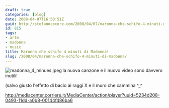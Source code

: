 ```yaml
---
draft: true
categories: [blog]
date: 2008-04-07T16:50:51Z
guid: http://stefanocecere.com/2008/04/07/maronna-che-schifo-4-minuti-di-madonna/
id: 815
tags:
- arte
- madonna
- music
title: Maronna che schifo 4 minuti di Madonna!
slug: /2008/04/maronna-che-schifo-4-minuti-di-madonna/
---
```


<img src='http://stefanocecere.com/wp-content/uploads/sites/3/2008/04/madonna_4_minues.jpeg' alt='madonna_4_minues.jpeg' align="left" />la nuova canzone e il nuovo video sono davvero inutili!

(salvo giusto l'effetto di bacio ai raggi X e il muro che cammina ^_^

<http://mediacenter.corriere.it/MediaCenter/action/player?uuid=5234d208-0493-11dd-a0b8-00144f486ba6>